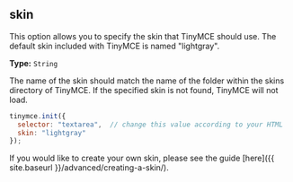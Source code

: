 ## skin

This option allows you to specify the skin that TinyMCE should use. The default skin included with TinyMCE is named "lightgray".

**Type:** `String`

The name of the skin should match the name of the folder within the skins directory of TinyMCE. If the specified skin is not found, TinyMCE will not load.

```js
tinymce.init({
  selector: "textarea",  // change this value according to your HTML
  skin: "lightgray"
});
```

If you would like to create your own skin, please see the guide [here]({{ site.baseurl }}/advanced/creating-a-skin/).
